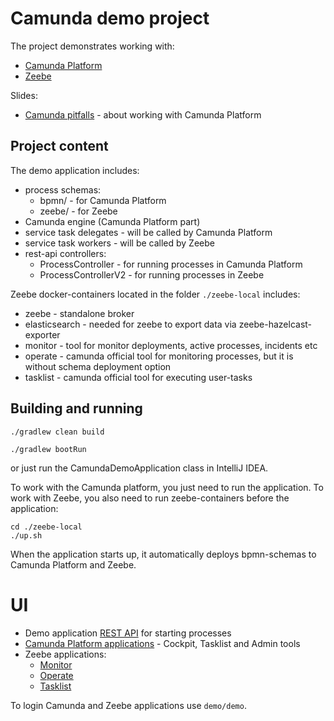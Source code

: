 # Camunda demo project

The project demonstrates working with:
- [Camunda Platform](https://github.com/camunda/camunda-bpm-platform)
- [Zeebe](https://github.com/camunda-cloud/zeebe)

Slides: 
- [Camunda pitfalls](https://noti.st/akonyaev/DjOaCs/camunda-pitfalls) - about working with Camunda Platform

## Project content
The demo application includes:
- process schemas:
    - bpmn/ - for Camunda Platform
    - zeebe/ - for Zeebe
- Camunda engine (Camunda Platform part)
- service task delegates - will be called by Camunda Platform
- service task workers - will be called by Zeebe
- rest-api controllers:
    - ProcessController - for running processes in Camunda Platform
    - ProcessControllerV2 - for running processes in Zeebe

Zeebe docker-containers located in the folder `./zeebe-local` includes:
- zeebe - standalone broker
- elasticsearch - needed for zeebe to export data via zeebe-hazelcast-exporter
- monitor - tool for monitor deployments, active processes, incidents etc
- operate - camunda official tool for monitoring processes, but it is without schema deployment option
- tasklist - camunda official tool for executing user-tasks

## Building and running
```shell
./gradlew clean build
```

```shell
./gradlew bootRun
```
or just run the CamundaDemoApplication class in IntelliJ IDEA.

To work with the Camunda platform, you just need to run the application.
To work with Zeebe, you also need to run zeebe-containers before the application:
```shell
cd ./zeebe-local
./up.sh
```

When the application starts up, it automatically deploys bpmn-schemas to Camunda Platform and Zeebe.

# UI
- Demo application [REST API](http://localhost:8080/swagger-ui.html#) for starting processes
- [Camunda Platform applications](http://localhost:8080) - Cockpit, Tasklist and Admin tools
- Zeebe applications:
  - [Monitor](http://localhost:8082)  
  - [Operate](http://localhost:8083)
  - [Tasklist](http://localhost:8084)

To login Camunda and Zeebe applications use `demo/demo`.
